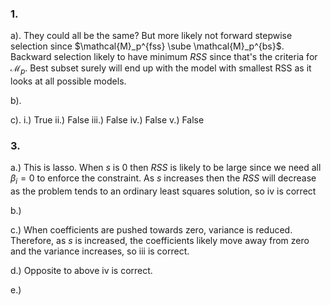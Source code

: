 ### 1.

a). They could all be the same? But more likely not forward stepwise selection
since $\mathcal{M}_p^{fss} \sube \mathcal{M}_p^{bs}$. Backward selection likely
to have minimum $RSS$ since that's the criteria for $\mathcal{M}_p$. Best subset
surely will end up with the model with smallest RSS as it looks at all possible
models.

b). 

c).
i.) True
ii.) False
iii.) False
iv.) False
v.) False

### 3.

a.) This is lasso. When $s$ is 0 then $RSS$ is likely to be large since we need
all $\beta_i = 0$ to enforce the constraint. As $s$ increases then the $RSS$
will decrease as the problem tends to an ordinary least squares solution, so iv
is correct

b.)

c.) When coefficients are pushed towards zero, variance is reduced. Therefore,
as $s$ is increased, the coefficients likely move away from zero and the
variance increases, so iii is correct.

d.) Opposite to above iv is correct.

e.)
